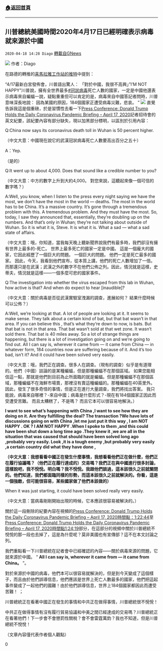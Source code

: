 ###  [:house:返回首頁](https://github.com/ourhimalayas/txt)
---

## 川普總統美國時間2020年4月17日已經明確表示病毒就來源於中國
`2020-04-18 14:28 Diago` [轉載自GNews](https://gnews.org/zh-hant/177429/)

![](https://s3.amazonaws.com/gnews-media-offload/wp-content/uploads/2020/04/18142126/index.jpg)
作者：Diago

在路德的轉推的[喜馬拉雅工作站的推特](https://twitter.com/GlobalHimalaya/status/1251464238650077186)中提到：

“4/17最新白宮發佈會，川普語出驚人： 「對於中國，我很不高興」”I’M NOT HAPPY”川普說，擁有全世界最多[#冠狀病毒](https://twitter.com/hashtag/冠狀病毒?src=hashtag_click)死亡人數的國家，一定是中國他還表示病毒來自蝙蝠一說，疑點重重但可以肯定的是，病毒來自中國答記者問時，川普意味深長地說： 因為某國的原因，184個國家正遭受病毒災難，悲哀。 ”
![](https://s3.amazonaws.com/gnews-media-offload/wp-content/uploads/2020/04/18142240/WhatsApp-Image-2020-04-19-at-2.20.19-AM.jpeg)
直覺告訴我這是個重磅，於是習慣性去看一下[Press Conference: Donald Trump Holds the Daily Coronavirus Pandemic Briefing – April 17, 2020](https://factba.se/transcript/donald-trump-press-conference-coronavirus-briefing-april-17-2020)記者招待會的英文紀要，該紀要內容有部分缺失，現以加黑部分標明，以區別於引用內容：

Q:China now says its coronavirus death toll in Wuhan is 50 percent higher.

（中文大意：中國現在說它的武漢冠狀病毒死亡人數要高出百分之五十）

A：Yep.

（是的）

Q:It went up to about 4,000. Does that sound like a credible number to you?

（中文大意：中方的數字上升到大約4,000。 對您來說，這聽起來像一個可信的數字嗎？）

A:Well, you know, when I listen to the press every night saying we have the most, we don’t have the most in the world — deaths. The most in the world has to be China. It’s a massive country. It’s gone through a tremendous problem with this. A tremendous problem. And they must have the most. So, today, I saw they announced that, essentially, they’re doubling up on the numbers. And that’s only in Wuhan; they’re not talking about outside of Wuhan. So it is what it is, Steve. It is what it is. What a sad — what a sad state of affairs.

（中文大意：哦，你知道，當我每天晚上聽新聞界說我們有最多時，我們卻沒有擁有世界上最多的-死亡。 世界上最多死亡的國家一定是中國。 這是一個龐大的國家，它因此經歷了一個巨大的問題。 一個巨大的問題。 他們一定是死亡最多的國家。 因此，今天，我看到他們宣布，從本質上講，他們的死亡人數增加了一倍。 而那還只是在武漢；武漢之外的數字不在他們公佈之列。因此，情況就是這樣，史蒂夫，情況就是這樣——一個多麼可悲的國家事件。

Q:The investigation into whether the virus escaped from this lab in Wuhan, how active is that? And when do expect to hear [inaudible]?

（中文大意：關於病毒是否從武漢實驗室洩漏的調查，進展如何？ 結果什麼時候可以公佈？）

A:Well, we’re looking at that. A lot of people are looking at it. It seems to make sense. They talk about a certain kind of bat, but that bat wasn’t in that area. If you can believe this , that’s what they’re down to now, is bats. But that bat is not in that area. That bat wasn’t sold at that wet zone. It wasn’t sold there. That bat is 40 miles away. So a lot of strange things are happening, but there is a lot of investigation going on and we’re going to find out. All I can say is, wherever it came from — it came from China — in whatever form, 184 countries now are suffering because of it. And it’s too bad, isn’t it? And it could have been solved very easily.

（中文大意：哦，我們正在調查。很多人在調查。（現有的調查）似乎是有道理的。他們（中國）談論的是某種蝙蝠，但是那種蝙蝠不在那個區域。 如果您能相信這一點，那就是他們到目前為止所面臨的就是蝙蝠。但是那種蝙蝠不在那個區域，那種蝙蝠不在海鮮市場賣，那裡沒有賣這種蝙蝠的。那種蝙蝠在40英里外。 因此，發生了很多奇怪的事情，但是正在進行大量調查，我們將找出答案。 我只能說，病毒來自哪裡？-來自中國；病毒是什麼形式？-現在有184個國家正因此而受遭受苦難。 而且太糟糕了，不是嗎？ 而且它本可以很容易地解決。）

**I want to see what’s happening with China ,I want to see how they are doing on it. Are they fulfilling the deal? The transaction ?We have lots of discussions going on with China ,let me just put it this way , I am NOT HAPPY . OK ? I AM NOT HAPPY .When I spoke to them ,and this could have been shut down a long time ago .They knew it ,we are all in the situation that was caused that should have been solved long ago ,probably very easily. Look ,it is a tough enemy ,but probably very easily ,a certain country did what they have done ,**

**（中文大意：我想看看中國正在發生什麼事情，我想看看他們正在做什麼，他們正在履行協議嗎？（他們正在履行達成的）交易嗎？我們正在與中國進行很多討論，這樣說吧，我不悅悅。明白嗎？我不悅悅。我跟他們談過，這本該很久之前就關閉的。他們知道，我們都面臨同樣的形勢，而這本該很久之前就解決的。你看，這是一個強敵，但可能很容易，某些國家做了他們本該做的）**

When it was just starting, it could have been solved really very easily.

（中文大意：當病毒剛剛開始出現的時候，它本應該很容易被解決的。）

關於這一段刪除的紀要內容在視頻的[Press Conference: Donald Trump Holds the Daily Coronavirus Pandemic Briefing – April 17, 2020時間點：1:22:44](https://youtu.be/Bx08ic673Vo?t=4964)至[Press Conference: Donald Trump Holds the Daily Coronavirus Pandemic Briefing – April 17, 2020時間點1:24:19](https://youtu.be/Bx08ic673Vo?t=5059)部分，在這部分的視頻中關於川普總統不悅悅的那一段也去掉了，這是為什麼呢？莫非美國也有宣傳部？這不在本文討論之列。

我們重點看一下川普總統在記者會中已經確認的內容——關於病毒來源的問題，它就來源於中國。 “ **All I can say is, wherever it came from — it came from China。** ”。

對於來源於中國的病毒，他們本可以很容易就解決的，但是到今天變成了這個樣子，而且由於他們誤導信息，他們應該是世界上死亡人數最多的國家，他們把這起事件變成了一起他們的國難！由於他們誤導信息，世界上184個國家都因此而遭受苦難！ ；

川普總統正在看著中國正在發生的事情和中共正在做得事情，川普總統很不悅悅！

中共正在做得事情有沒有履行貿易協議和中美之間已經達成的交易嗎？川普總統正在看著他們！下一步會不會懲罰性關稅？會不會雷霆萬鈞？我也不知道，但是川普總統不悅悅！

（文章內容僅代表作者個人觀點）

0
